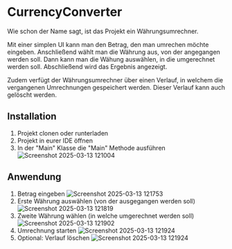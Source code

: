 # CurrencyConverter

Wie schon der Name sagt, ist das Projekt ein Währungsumrechner. 

Mit einer simplen UI kann man den Betrag, den man umrechen möchte eingeben. Anschließend wählt man die Währung aus, von der angegangen werden soll. Dann kann man die Wähung auswählen, in die umgerechnet werden soll. Abschließend wird das Ergebnis angezeigt.

Zudem verfügt der Währungsumrechner über einen Verlauf, in welchem die vergangenen Umrechnungen gespeichert werden. Dieser Verlauf kann auch gelöscht werden.


## Installation

   1. Projekt clonen oder runterladen
   2. Projekt in eurer IDE öffnen
   3. In der "Main" Klasse die "Main" Methode ausführen
![Screenshot 2025-03-13 121004](https://github.com/user-attachments/assets/909d2b0c-fcc9-47be-9152-05acff74733f)

   
## Anwendung

1. Betrag eingeben
   ![Screenshot 2025-03-13 121753](https://github.com/user-attachments/assets/898a2980-1509-4adf-b0a3-00d769c4ce38)
2. Erste Währung auswählen (von der ausgegangen werden soll)
   ![Screenshot 2025-03-13 121819](https://github.com/user-attachments/assets/46154a89-886e-44ca-843d-90941ae01bef)
3. Zweite Währung wählen (in welche umgerechnet werden soll)
   ![Screenshot 2025-03-13 121902](https://github.com/user-attachments/assets/2c1f8fc4-c032-49ca-9271-170a4bfed2d2)
4. Umrechnung starten
   ![Screenshot 2025-03-13 121924](https://github.com/user-attachments/assets/29b75282-4887-49d0-8bc9-fa7015158982)
5. Optional: Verlauf löschen
   ![Screenshot 2025-03-13 121924](https://github.com/user-attachments/assets/b851cd0d-bd98-47d9-8b82-1f47f3437dc2)
